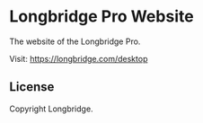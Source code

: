 # Longbridge Pro Website

The website of the Longbridge Pro.

Visit: https://longbridge.com/desktop

## License 

Copyright Longbridge.